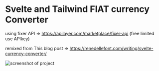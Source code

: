 # Svelte and Tailwind FIAT currency Converter

using fixer API => https://apilayer.com/marketplace/fixer-api (free limited use APIkey)

remixed from This blog post  => https://renedellefont.com/writing/svelte-currency-converter/

![screenshot of project](https://i.ibb.co/yN1rscJ/screenshot.png)